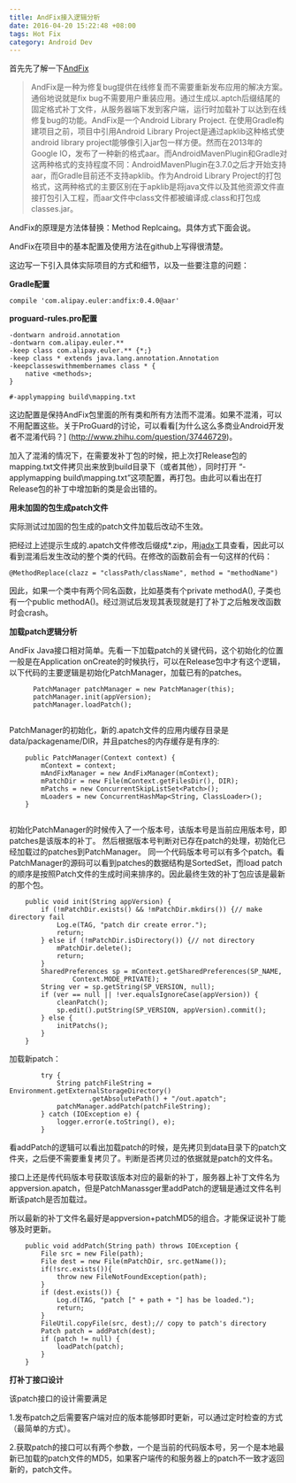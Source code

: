 ```yaml
---
title: AndFix接入逻辑分析
date: 2016-04-20 15:22:48 +08:00
tags: Hot Fix
category: Android Dev
---
```


首先先了解一下[AndFix](https://github.com/alibaba/AndFix)

> AndFix是一种为修复bug提供在线修复而不需要重新发布应用的解决方案。通俗地说就是fix bug不需要用户重装应用。通过生成以.aptch后缀结尾的固定格式补丁文件，从服务器端下发到客户端，运行时加载补丁以达到在线修复bug的功能。AndFix是一个Android Library Project. 在使用Gradle构建项目之前，项目中引用Android Library Project是通过apklib这种格式使android library project能够像引入jar包一样方便。然而在2013年的Google IO，发布了一种新的格式aar。而AndroidMavenPlugin和Gradle对这两种格式的支持程度不同：AndroidMavenPlugin在3.7.0之后才开始支持aar，而Gradle目前还不支持apklib。作为Android Library Project的打包格式，这两种格式的主要区别在于apklib是将java文件以及其他资源文件直接打包引入工程，而aar文件中class文件都被编译成.class和打包成classes.jar。

AndFix的原理是方法体替换：Method Replcaing。具体方式下面会说。

AndFix在项目中的基本配置及使用方法在github上写得很清楚。

<!-- more -->

这边写一下引入具体实际项目的方式和细节，以及一些要注意的问题：

**Gradle配置**

```
compile 'com.alipay.euler:andfix:0.4.0@aar'

```

**proguard-rules.pro配置**

```
-dontwarn android.annotation
-dontwarn com.alipay.euler.**
-keep class com.alipay.euler.** {*;}
-keep class * extends java.lang.annotation.Annotation
-keepclasseswithmembernames class * {
    native <methods>;
}

#-applymapping build\mapping.txt

```

这边配置是保持AndFix包里面的所有类和所有方法而不混淆。如果不混淆，可以不用配置这些。关于ProGuard的讨论，可以看看[为什么这么多商业Android开发者不混淆代码？] (http://www.zhihu.com/question/37446729)。


加入了混淆的情况下，在需要发补丁包的时候，把上次打Release包的mapping.txt文件拷贝出来放到build目录下（或者其他），同时打开 “-applymapping build\mapping.txt”这项配置，再打包。由此可以看出在打Release包的补丁中增加新的类是会出错的。


**用未加固的包生成patch文件**

实际测试过加固的包生成的patch文件加载后改动不生效。

把经过上述提示生成的.apatch文件修改后缀成*.zip，用[jadx](https://github.com/skylot/jadx)工具查看，因此可以看到混淆后发生改动的整个类的代码。在修改的函数前会有一句这样的代码：

```
@MethodReplace(clazz = "classPath/className", method = "methodName")

```

因此，如果一个类中有两个同名函数，比如基类有个private methodA(), 子类也有一个public methodA()。经过测试后发现其表现就是打了补丁之后触发改函数时会crash。

**加载patch逻辑分析**

AndFix Java接口相对简单。先看一下加载patch的关键代码，这个初始化的位置一般是在Application onCreate的时候执行，可以在Release包中才有这个逻辑，以下代码的主要逻辑是初始化PatchManager，加载已有的patches。

```
      PatchManager patchManager = new PatchManager(this);
      patchManager.init(appVersion);
      patchManager.loadPatch();
        
```

PatchManager的初始化，新的.apatch文件的应用内缓存目录是data/packagename/DIR，并且patches的内存缓存是有序的:

```
	public PatchManager(Context context) {
		mContext = context;
		mAndFixManager = new AndFixManager(mContext);
		mPatchDir = new File(mContext.getFilesDir(), DIR);
		mPatchs = new ConcurrentSkipListSet<Patch>();
		mLoaders = new ConcurrentHashMap<String, ClassLoader>();
	}


```

初始化PatchManager的时候传入了一个版本号，该版本号是当前应用版本号，即patches是该版本的补丁。
然后根据版本号判断对已存在patch的处理，初始化已经加载过的patches到PatchManager。
同一个代码版本号可以有多个patch。看PatchManager的源码可以看到patches的数据结构是SortedSet，而load patch的顺序是按照Patch文件的生成时间来排序的。因此最终生效的补丁包应该是最新的那个包。

```
	public void init(String appVersion) {
		if (!mPatchDir.exists() && !mPatchDir.mkdirs()) {// make directory fail
			Log.e(TAG, "patch dir create error.");
			return;
		} else if (!mPatchDir.isDirectory()) {// not directory
			mPatchDir.delete();
			return;
		}
		SharedPreferences sp = mContext.getSharedPreferences(SP_NAME,
				Context.MODE_PRIVATE);
		String ver = sp.getString(SP_VERSION, null);
		if (ver == null || !ver.equalsIgnoreCase(appVersion)) {
			cleanPatch();
			sp.edit().putString(SP_VERSION, appVersion).commit();
		} else {
			initPatchs();
		}
	}

```

加载新patch：

```
        try {
            String patchFileString = Environment.getExternalStorageDirectory()
                    .getAbsolutePath() + "/out.apatch";
            patchManager.addPatch(patchFileString);
        } catch (IOException e) {
            logger.error(e.toString(), e);
        }

```
看addPatch的逻辑可以看出加载patch的时候，是先拷贝到data目录下的patch文件夹，之后便不需要重复拷贝了。判断是否拷贝过的依据就是patch的文件名。

接口上还是传代码版本号获取该版本对应的最新的补丁，服务器上补丁文件名为appversion.apatch，但是PatchManassger里addPatch的逻辑是通过文件名判断该patch是否加载过。

所以最新的补丁文件名最好是appversion+patchMD5的组合。才能保证说补丁能够及时更新。

```
	public void addPatch(String path) throws IOException {
		File src = new File(path);
		File dest = new File(mPatchDir, src.getName());
		if(!src.exists()){
			throw new FileNotFoundException(path);
		}
		if (dest.exists()) {
			Log.d(TAG, "patch [" + path + "] has be loaded.");
			return;
		}
		FileUtil.copyFile(src, dest);// copy to patch's directory
		Patch patch = addPatch(dest);
		if (patch != null) {
			loadPatch(patch);
		}
	}

```

**打补丁接口设计**

该patch接口的设计需要满足

1.发布patch之后需要客户端对应的版本能够即时更新，可以通过定时检查的方式（最简单的方式）。

2.获取patch的接口可以有两个参数，一个是当前的代码版本号，另一个是本地最新已加载的patch文件的MD5，如果客户端传的和服务器上的patch不一致才返回新的，patch文件。




